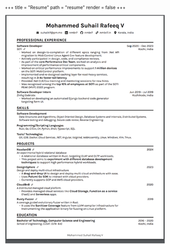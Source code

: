 +++
title = "Resume"
path = "resume"
render = false
+++

<div >
     <a class="resume_div" href="/resume.pdf#view=FitW&toolbar=0&navpanes=50">
         <img class="resume" src="/resume.png" alt="Resume"></a>
</object>
